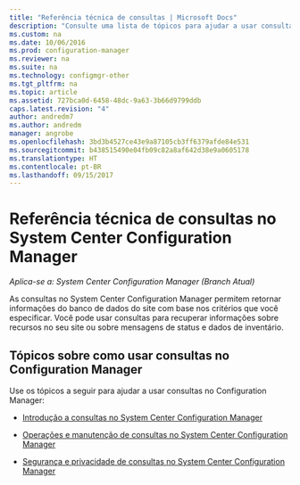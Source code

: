 ```yaml
---
title: "Referência técnica de consultas | Microsoft Docs"
description: "Consulte uma lista de tópicos para ajudar a usar consultas para recuperar informações sobre os recursos do seu site."
ms.custom: na
ms.date: 10/06/2016
ms.prod: configuration-manager
ms.reviewer: na
ms.suite: na
ms.technology: configmgr-other
ms.tgt_pltfrm: na
ms.topic: article
ms.assetid: 727bca0d-6458-48dc-9a63-3b66d9799ddb
caps.latest.revision: "4"
author: andredm7
ms.author: andredm
manager: angrobe
ms.openlocfilehash: 3bd3b4527ce43e9a87105cb3ff6379afde84e531
ms.sourcegitcommit: b438515490e04fb09c82a8af642d38e9a0605178
ms.translationtype: HT
ms.contentlocale: pt-BR
ms.lasthandoff: 09/15/2017
---
```

# <a name="queries-technical-reference-for-system-center-configuration-manager"></a>Referência técnica de consultas no System Center Configuration Manager

*Aplica-se a: System Center Configuration Manager (Branch Atual)*

As consultas no System Center Configuration Manager permitem retornar informações do banco de dados do site com base nos critérios que você especificar. Você pode usar consultas para recuperar informações sobre recursos no seu site ou sobre mensagens de status e dados de inventário.  

## <a name="topics-about-using-queries-in-configuration-manager"></a>Tópicos sobre como usar consultas no Configuration Manager  
 Use os tópicos a seguir para ajudar a usar consultas no Configuration Manager:  

-   [Introdução a consultas no System Center Configuration Manager](../../../core/servers/manage/introduction-to-queries.md)  

-   [Operações e manutenção de consultas no System Center Configuration Manager](../../../core/servers/manage/operations-and-maintenance-for-queries.md)  

-   [Segurança e privacidade de consultas no System Center Configuration Manager](../../../core/servers/manage/security-and-privacy-for-queries.md)  
